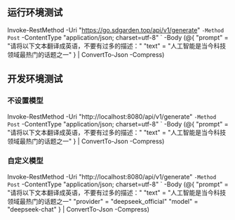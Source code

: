
## 运行环境测试
Invoke-RestMethod -Uri "https://go.sdgarden.top/api/v1/generate" `
  -Method Post `
  -ContentType "application/json; charset=utf-8" `
  -Body (@{
    "prompt" = "请将以下文本翻译成英语，不要有过多的描述："
    "text" = "人工智能是当今科技领域最热门的话题之一"
  } | ConvertTo-Json -Compress)

## 开发环境测试
### 不设置模型
Invoke-RestMethod -Uri "http://localhost:8080/api/v1/generate" `
  -Method Post `
  -ContentType "application/json; charset=utf-8" `
  -Body (@{
    "prompt" = "请将以下文本翻译成英语，不要有过多的描述："
    "text" = "人工智能是当今科技领域最热门的话题之一"
  } | ConvertTo-Json -Compress)

### 自定义模型
Invoke-RestMethod -Uri "http://localhost:8080/api/v1/generate" `
  -Method Post `
  -ContentType "application/json; charset=utf-8" `
  -Body (@{
    "prompt" = "请将以下文本翻译成英语，不要有过多的描述："
    "text" = "人工智能是当今科技领域最热门的话题之一"
    "provider" = "deepseek_official"
    "model" = "deepseek-chat"
  } | ConvertTo-Json -Compress)